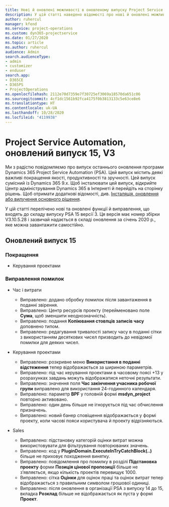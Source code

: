 ```yaml
---
title: Нові й оновлені можливості в оновленому випуску Project Service Automation 15 версії 3
description: У цій статті наведено відомості про нові й оновлені можливості Project Service Automation 15 версії 3.
author: ruhercul
manager: kfend
ms.service: project-operations
ms.custom: dyn365-projectservice
ms.date: 01/27/2020
ms.topic: article
ms.author: ruhercul
audience: Admin
search.audienceType:
- admin
- customizer
- enduser
search.app:
- D365CE
- D365PS
- ProjectOperations
ms.openlocfilehash: 2112e70d7359e7f30725ef3069a18570da651c06
ms.sourcegitcommit: 4cf1dc1561b92fca4175f0b3813133c5e63ce8e6
ms.translationtype: HT
ms.contentlocale: uk-UA
ms.lasthandoff: 10/28/2020
ms.locfileid: "4119938"
---
```

# <a name="project-service-automation-update-release-15-v3"></a>Project Service Automation, оновлений випуск 15, V3

Ми з радістю повідомляємо про випуск останнього оновлення програми Dynamics 365 Project Service Automation (PSA). Цей випуск містить деякі важливі покращення якості, продуктивності та зручності. Цей випуск сумісний із Dynamics 365 9.x. Щоб інсталювати цей випуск, відкрийте Центр адміністрування Dynamics 365 в Інтернеті й перейдіть на сторінку рішень. Щоб отримати додаткові відомості, див. [Інсталяція, оновлення або вилучення основного рішення](https://docs.microsoft.com/power-platform/admin/install-remove-preferred-solution).

У цій статті перелічено нові та оновлені функції й виправлення, що входять до складу випуску PSA 15 версії 3. Ця версія має номер збірки V3.10.5.28 і зазвичай надається в складі оновлення за січень 2020 р., яке можна завантажити самостійно.

## <a name="update-release-15"></a>Оновлений випуск 15 

### <a name="enhancements"></a>Покращення

- Керування проектами

### <a name="bug-fixes"></a>Виправлення помилок

- Час і витрати

  - Виправлено: додано обробку помилок після завантаження в поданні звірення.
  - Виправлено: Центр ресурсів проекту (перейменовано поле **Сума**, щоб зменшити неоднозначність).
  - Виправлено: подання **Копіювання стовпців записів часу** доповнено типом.
  - Виправлено: редагування тривалості запису часу в поданні сітки з використанням десяткових чисел призводить до невідомої помилки для деяких чисел.

- Керування проектами

  - Виправлено: розкривне меню **Використання в поданні відстеження** тепер відображається за шириною параметрів.
  - Виправлено: під час керування проектами в часовому поясі +13 у розрахунках завдань можуть відображатися неточні результати.
  - Виправлено: значення поля **Час закінчення учасника робочої групи** виправлено для використання 24-годинного календаря.
  - Виправлено: параметр **BPF** у головній формі **msdyn_project** повторно активовано.
  - Виправлено: один день більше не ігнорується під час обчислення призначень.
  - Виправлено: новий банер сповіщення відображається у формі проекту, коли часові пояси користувача й проекту відрізняються.

- Sales

  - Виправлено: підстановку категорій оцінки витрат можна використовувати для фільтрування повторюваних значень.
  - Виправлено: код у **PluginDomain.ExecuteInTryCatchBlock(..)** більше не приховує походження винятку.
  - Виправлено: повідомлення про помилку в розділі **Підстановка проекту** форми **Позиція цінової пропозиції** більше не з’являється, якщо кількість проектів перевищує 1000.
  - Виправлено: сітка **Оцінки** для оцінок праці та оцінок витрат тепер відображається з правильним символом грошової одиниці.
  - Виправлено: після оновлення в організації PSA з випуску 14 до 15, вкладка **Розклад** більше не відображається як пуста у формі **Проект**.
